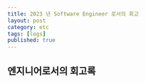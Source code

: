 ```yaml
---
title: 2023 년 Software Engineer 로서의 회고
layout: post
category: etc
tags: [logs]
published: true
---
```


## 엔지니어로서의 회고록

